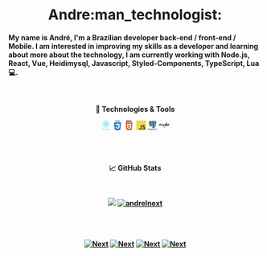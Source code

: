 <div align="center">
  <h1>Andre:man_technologist:</h1> 
</div>

<h4>My name is André, I'm a Brazilian developer back-end / front-end / Mobile. I am interested in improving my skills as a developer and learning about more about the technology, I am currently working with Node.js, React, Vue, Heidimysql, Javascript, Styled-Components, TypeScript, Lua 💻.<h4> 
</br>
  
<p align="center">
 🔧 Technologies & Tools  
</p>  

<p align="center">
<img src="https://raw.githubusercontent.com/devicons/devicon/master/icons/react/react-original-wordmark.svg" alt="react" width="20" height="20"/>
<img src="https://raw.githubusercontent.com/devicons/devicon/master/icons/css3/css3-plain-wordmark.svg" alt="css3"  width="20" height="20"/>
<img src="https://raw.githubusercontent.com/devicons/devicon/master/icons/html5/html5-original-wordmark.svg" alt="html5"  width="20" height="20"/>
<img src="https://raw.githubusercontent.com/devicons/devicon/master/icons/javascript/javascript-original.svg" alt="javascript" width="20" height="20"/>
<img src="https://raw.githubusercontent.com/devicons/devicon/master/icons/postgresql/postgresql-original-wordmark.svg" alt="postgresql" width="20" height="20"/>
<img src="https://raw.githubusercontent.com/devicons/devicon/master/icons/nodejs/nodejs-original-wordmark.svg" alt="nodejs" width="20" height="20"/></p><p align="center">
</p>  
</br> 
</br>

<p align="center"> &#x1f4c8; GitHub Stats</p> 
</br>

  <p align = "center">
    <a href="https://github.com/andrelnext"><img src="https://github-readme-stats.vercel.app/api/top-langs/?username=andrelnext&layout=compact&hide_border=true"/></a> 
    <a href="https://github.com/andrelnext"><img src="https://github-readme-stats.vercel.app/api?username=andrelnext&show_icons=true&hide_border=true&include_all_commits=true&count_private=true" alt="andrelnext"/></a>
  </p>  
    
  </br>         
  </br>
<p align="center">
  <a href="https://codepen.io/andrebc" target="blank"><img align="center" src="https://cdn.jsdelivr.net/npm/simple-icons@3.0.1/icons/codepen.svg" alt="Next" height="20" width="20" /></a>
  <a href="https://www.linkedin.com/in/andre-cristo-998341200" target="blank"><img align="center" src="https://cdn.jsdelivr.net/npm/simple-icons@3.0.1/icons/linkedin.svg" alt="Next" height="20" width="20" /></a>
  <a href="https://stackoverflow.com/andrebc" target="blank"><img align="center" src="https://cdn.jsdelivr.net/npm/simple-icons@3.0.1/icons/stackoverflow.svg" alt="Next" height="20" width="20" /></a>
  <a href="https://fb.com/studiobc" target="blank"><img align="center" src="https://cdn.jsdelivr.net/npm/simple-icons@3.0.1/icons/facebook.svg" alt="Next" height="20" width="20" /></a>
</p>
